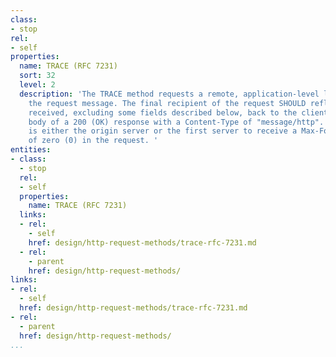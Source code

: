 ```yaml
---
class:
- stop
rel:
- self
properties:
  name: TRACE (RFC 7231)
  sort: 32
  level: 2
  description: 'The TRACE method requests a remote, application-level loop-back of
    the request message. The final recipient of the request SHOULD reflect the message
    received, excluding some fields described below, back to the client as the message
    body of a 200 (OK) response with a Content-Type of "message/http". The final recipient
    is either the origin server or the first server to receive a Max-Forwards value
    of zero (0) in the request. '
entities:
- class:
  - stop
  rel:
  - self
  properties:
    name: TRACE (RFC 7231)
  links:
  - rel:
    - self
    href: design/http-request-methods/trace-rfc-7231.md
  - rel:
    - parent
    href: design/http-request-methods/
links:
- rel:
  - self
  href: design/http-request-methods/trace-rfc-7231.md
- rel:
  - parent
  href: design/http-request-methods/
...
```

